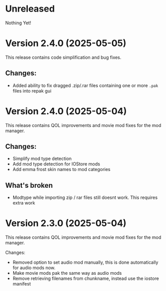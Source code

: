 # Unreleased

Nothing Yet!

# Version 2.4.0 (2025-05-05)

This release contains code simplification and bug fixes.

## Changes:
- Added ability to fix dragged .zip/.rar files containing one or more `.pak` files into repak gui 

# Version 2.4.0 (2025-05-04)

This release contains QOL improvements and movie mod fixes for the mod manager.

## Changes:
- Simplify mod type detection
- Add mod type detection for IOStore mods
- Add emma frost skin names to mod categories

## What's broken
- Modtype while importing zip / rar files still doesnt work. This requires extra work

# Version 2.3.0 (2025-05-04)

This release contains QOL improvements and movie mod fixes for the mod manager.

Changes:
 - Removed option to set audio mod manually, this is done automatically for audio mods now.
 - Make movie mods pak the same way as audio mods
 - Remove retrieving filenames from chunkname, instead use the iostore manifest